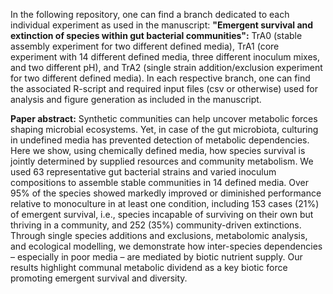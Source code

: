 In the following repository, one can find a branch dedicated to each individual experiment as used in the manuscript: **"Emergent survival and extinction of species within gut bacterial communities":**
TrA0 (stable assembly experiment for two different defined media), 
TrA1 (core experiment with 14 different defined media, three different inoculum mixes, and two different pH), and 
TrA2 (single strain addition/exclusion experiment for two different defined media).
In each respective branch, one can find the associated R-script and required input files (csv or otherwise) used for analysis and figure generation as included in the manuscript.

**Paper abstract:**
Synthetic communities can help uncover metabolic forces shaping microbial ecosystems. Yet, in case of the gut microbiota, culturing in undefined media has prevented detection of metabolic dependencies. Here we show, using chemically defined media, how species survival is jointly determined by supplied resources and community metabolism. We used 63 representative gut bacterial strains and varied inoculum compositions to assemble stable communities in 14 defined media. Over 95% of the species showed markedly improved or diminished performance relative to monoculture in at least one condition, including 153 cases (21%) of emergent survival, i.e., species incapable of surviving on their own but thriving in a community, and 252 (35%) community-driven extinctions. Through single species additions and exclusions, metabolomic analysis, and ecological modelling, we demonstrate how inter-species dependencies – especially in poor media – are mediated by biotic nutrient supply. Our results highlight communal metabolic dividend as a key biotic force promoting emergent survival and diversity.
